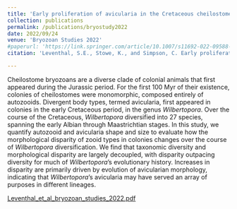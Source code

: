 ```yaml
---
title: 'Early proliferation of avicularia in the Cretaceous cheilostome bryozoan <i>Wilbertopora</i>: a diversification event guided by ecological exploration'
collection: publications
permalink: /publications/bryostudy2022
date: 2022/09/24
venue: 'Bryozoan Studies 2022'
#paperurl: 'https://link.springer.com/article/10.1007/s11692-022-09588-8'
citation: 'Leventhal, S.E., Stowe, K., and Simpson, C. Early proliferation of avicularia in the Cretaceous cheilostome bryozoan <i>Wilbertopora</i>: a diversification event guided by ecological exploration. In: M.M. Key, Jr., J.S. Porter, and P.N. Wyse Jackson (eds). <i>Bryozoan Studies 2022</i>. Rotterdam: Balkema (in press).'

---
```

Cheilostome bryozoans are a diverse clade of colonial animals that first appeared during the Jurassic period.
 For the first 100 Myr of their existence, colonies of cheilostomes were monomorphic, composed entirely of autozooids. 
Divergent body types, termed avicularia, first appeared in colonies in the early Cretaceous period, in the genus  <i>Wilbertopora</i>. 
Over the course of the Cretaceous,  <i>Wilbertopora</i> diversified into 27 species, spanning the early Albian through Maastrichtian stages. 
In this study, we quantify autozooid and avicularia shape and size to evaluate how the morphological disparity of zooid types in 
colonies changes over the course of  <i>Wilbertopora</i> diversification. We find that taxonomic diversity and morphological disparity are 
largely decoupled, with disparity outpacing diversity for much of  <i>Wilbertopora</i>’s evolutionary history. Increases in disparity are 
primarily driven by evolution of avicularian morphology, indicating that  <i>Wilbertopora</i>’s avicularia may have served an array of purposes 
in different lineages.

[Leventhal_et_al_bryozoan_studies_2022.pdf](https://github.com/sleventhal/sleventhal.github.io/files/12477791/Leventhal.et.al.Typeset.paper.final.pdf)


